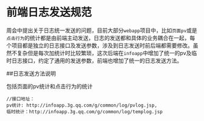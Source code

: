 前端日志发送规范
=========

周会中提出关于日志统一发送的问题，目前大部分`webapp`项目中，比如`页面pv`或是`点击行为`的统计都是由前端主动发送，日志的发送都和具体的业务耦合在一起，每个项目都是独立的日志接口及发送参数，涉及到日志发送时前后端都需要修改。虽然不复杂但是每次加统计时比较繁琐，这次后端在`infoapp`中增加了统一的pv及临时日志接口，约定了通用的发送参数，前端也增加了统一的日志发送方法。

##日志发送方法说明

包括页面的pv统计和点击行为的统计

```
//接口地址：
pv统计: http://infoapp.3g.qq.com/g/common/log/pvlog.jsp,
临时统计：http://infoapp.3g.qq.com/g/common/log/templog.jsp
```








